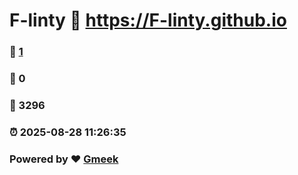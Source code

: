# F-linty :link: https://F-linty.github.io 
### :page_facing_up: [1](https://F-linty.github.io/tag.html) 
### :speech_balloon: 0 
### :hibiscus: 3296 
### :alarm_clock: 2025-08-28 11:26:35 
### Powered by :heart: [Gmeek](https://github.com/Meekdai/Gmeek)
